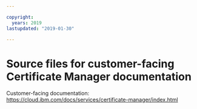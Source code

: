 ```yaml
---

copyright:
  years: 2019
lastupdated: "2019-01-30"

---
```



# Source files for customer-facing Certificate Manager documentation


Customer-facing documentation: https://cloud.ibm.com/docs/services/certificate-manager/index.html


